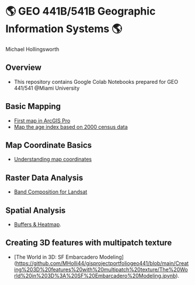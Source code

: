 # :earth_americas: GEO 441B/541B Geographic Information Systems :earth_americas:

Michael Hollingsworth

## Overview
- This repository contains Google Colab Notebooks prepared for GEO 441/541 @Miami University


## Basic Mapping

- [First map in ArcGIS Pro](https://github.com/MHolli44/gis-project-portfolio-geo441/blob/main/basic-mapping/first-arcgis-mapping.ipynb)
- [Map the age index based on 2000 census data](https://github.com/MHolli44/gis-project-portfolio-geo441/blob/main/basic-mapping/age-index-mapping.ipynb)

## Map Coordinate Basics

- [Understanding map coordinates](https://github.com/MHolli44/gis-project-portfolio-geo441/blob/main/map-coordinate-basics/understanding-coordinates.ipynb)

## Raster Data Analysis
- [Band Composition for Landsat](https://github.com/MHolli44/gis-project-portfolio-geo441/blob/main/raster-data-analysis/band-composition-for-landsat.ipynb)

## Spatial Analysis
- [Buffers & Heatmap](https://github.com/MHolli44/gis-project-portfolio-geo441/blob/main/spatial_analysis/Buffers%20%26%20Heatmaps).

## Creating 3D features with multipatch texture
- [The World in 3D: SF Embarcadero Modeling] (https://github.com/MHolli44/gisprojectportfoliogeo441/blob/main/Creating%203D%20features%20with%20multipatch%20texture/The%20World%20in%203D%3A%20SF%20Embarcadero%20Modeling.ipynb).
